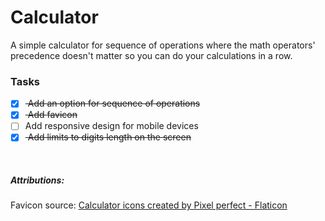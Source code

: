 # Calculator

A simple calculator for sequence of operations where the math operators' precedence doesn't matter so you can do your calculations in a row.


### Tasks

- [x] <del> Add an option for sequence of operations
- [x] <del> Add favicon
- [ ]  Add responsive design for mobile devices
- [x]  <del> Add limits to digits length on the screen

&nbsp;
&nbsp;

##### Attributions:

Favicon source:
<a href="https://www.flaticon.com/free-icons/calculator" title="calculator icons">Calculator icons created by Pixel perfect - Flaticon</a>
